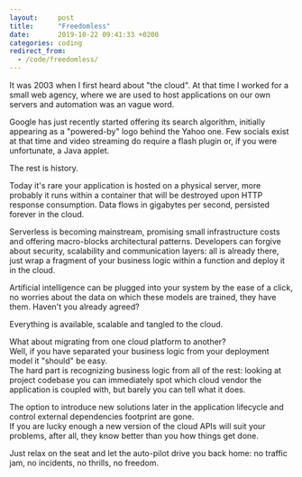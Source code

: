 ```yaml
---
layout:     post
title:      "Freedomless"
date:       2019-10-22 09:41:33 +0200
categories: coding
redirect_from:
  - /code/freedomless/
---
```


It was 2003 when I first heard about "the cloud". At that time I worked for a small web agency, where we are used to host applications on our own servers and automation was an vague word.

Google has just recently started offering its search algorithm, initially appearing as a "powered-by" logo behind the Yahoo one. Few socials exist at that time and video streaming do require a flash plugin or, if you were unfortunate, a Java applet.   

The rest is history.

Today it's rare your application is hosted on a physical server, more probably it runs within a container that will be destroyed upon HTTP response consumption. Data flows in gigabytes per second, persisted forever in the cloud. 

Serverless is becoming mainstream, promising small infrastructure costs and offering macro-blocks architectural patterns. Developers can forgive about security, scalability and communication layers: all is already there, just wrap a fragment of your business logic within a function and deploy it in the cloud.

Artificial intelligence can be plugged into your system by the ease of a click, no worries about the data on which these models are trained, they have them. Haven't you already agreed?

Everything is available, scalable and tangled to the cloud.

What about migrating from one cloud platform to another?  
Well, if you have separated your business logic from your deployment model it "should" be easy.  
The hard part is recognizing business logic from all of the rest: looking at project codebase you can immediately spot which cloud vendor the application is coupled with, but barely you can tell what it does.

The option to introduce new solutions later in the application lifecycle and control external dependencies footprint are gone.  
If you are lucky enough a new version of the cloud APIs will suit your problems, after all, they know better than you how things get done.

Just relax on the seat and let the auto-pilot drive you back home: no traffic jam, no incidents, no thrills, no freedom.
